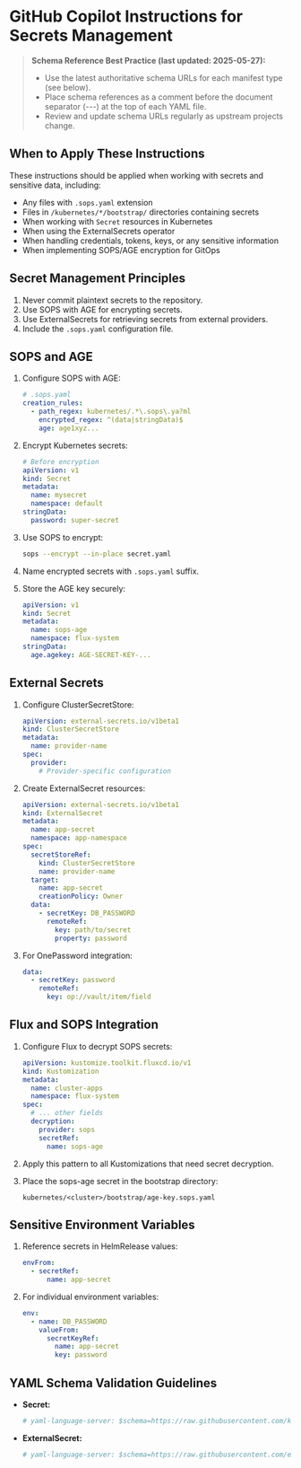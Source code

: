 # GitHub Copilot Instructions for Secrets Management

> **Schema Reference Best Practice (last updated: 2025-05-27):**
> - Use the latest authoritative schema URLs for each manifest type (see below).
> - Place schema references as a comment before the document separator (---) at the top of each YAML file.
> - Review and update schema URLs regularly as upstream projects change.

## When to Apply These Instructions

These instructions should be applied when working with secrets and sensitive data, including:
- Any files with `.sops.yaml` extension
- Files in `/kubernetes/*/bootstrap/` directories containing secrets
- When working with `Secret` resources in Kubernetes
- When using the ExternalSecrets operator
- When handling credentials, tokens, keys, or any sensitive information
- When implementing SOPS/AGE encryption for GitOps

## Secret Management Principles

1. Never commit plaintext secrets to the repository.
2. Use SOPS with AGE for encrypting secrets.
3. Use ExternalSecrets for retrieving secrets from external providers.
4. Include the `.sops.yaml` configuration file.

## SOPS and AGE

1. Configure SOPS with AGE:
   ```yaml
   # .sops.yaml
   creation_rules:
     - path_regex: kubernetes/.*\.sops\.ya?ml
       encrypted_regex: ^(data|stringData)$
       age: age1xyz...
   ```

2. Encrypt Kubernetes secrets:
   ```yaml
   # Before encryption
   apiVersion: v1
   kind: Secret
   metadata:
     name: mysecret
     namespace: default
   stringData:
     password: super-secret
   ```

3. Use SOPS to encrypt:
   ```bash
   sops --encrypt --in-place secret.yaml
   ```

4. Name encrypted secrets with `.sops.yaml` suffix.

5. Store the AGE key securely:
   ```yaml
   apiVersion: v1
   kind: Secret
   metadata:
     name: sops-age
     namespace: flux-system
   stringData:
     age.agekey: AGE-SECRET-KEY-...
   ```

## External Secrets

1. Configure ClusterSecretStore:
   ```yaml
   apiVersion: external-secrets.io/v1beta1
   kind: ClusterSecretStore
   metadata:
     name: provider-name
   spec:
     provider:
       # Provider-specific configuration
   ```

2. Create ExternalSecret resources:
   ```yaml
   apiVersion: external-secrets.io/v1beta1
   kind: ExternalSecret
   metadata:
     name: app-secret
     namespace: app-namespace
   spec:
     secretStoreRef:
       kind: ClusterSecretStore
       name: provider-name
     target:
       name: app-secret
       creationPolicy: Owner
     data:
       - secretKey: DB_PASSWORD
         remoteRef:
           key: path/to/secret
           property: password
   ```

3. For OnePassword integration:
   ```yaml
   data:
     - secretKey: password
       remoteRef:
         key: op://vault/item/field
   ```

## Flux and SOPS Integration

1. Configure Flux to decrypt SOPS secrets:
   ```yaml
   apiVersion: kustomize.toolkit.fluxcd.io/v1
   kind: Kustomization
   metadata:
     name: cluster-apps
     namespace: flux-system
   spec:
     # ... other fields
     decryption:
       provider: sops
       secretRef:
         name: sops-age
   ```

2. Apply this pattern to all Kustomizations that need secret decryption.

3. Place the sops-age secret in the bootstrap directory:
   ```
   kubernetes/<cluster>/bootstrap/age-key.sops.yaml
   ```

## Sensitive Environment Variables

1. Reference secrets in HelmRelease values:
   ```yaml
   envFrom:
     - secretRef:
         name: app-secret
   ```

2. For individual environment variables:
   ```yaml
   env:
     - name: DB_PASSWORD
       valueFrom:
         secretKeyRef:
           name: app-secret
           key: password
   ```

## YAML Schema Validation Guidelines

- **Secret:**
  ```yaml
  # yaml-language-server: $schema=https://raw.githubusercontent.com/kubernetes/api/master/core/v1/openapi-spec/swagger.json#/definitions/io.k8s.api.core.v1.Secret
  ```
- **ExternalSecret:**
  ```yaml
  # yaml-language-server: $schema=https://raw.githubusercontent.com/external-secrets/external-secrets/main/config/crds/bases/external-secrets.io_externalsecrets.yaml
  ```
